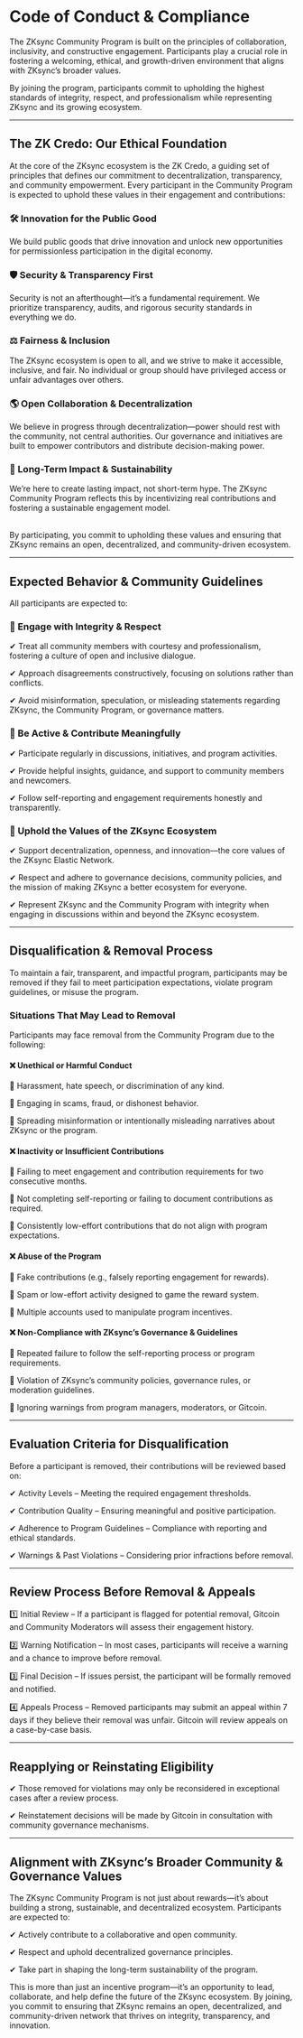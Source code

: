 # Code of Conduct & Compliance

The ZKsync Community Program is built on the principles of collaboration, inclusivity, and constructive engagement. Participants play a crucial role in fostering a welcoming, ethical, and growth-driven environment that aligns with ZKsync’s broader values.

By joining the program, participants commit to upholding the highest standards of integrity, respect, and professionalism while representing ZKsync and its growing ecosystem.

***

## The ZK Credo: Our Ethical Foundation

At the core of the ZKsync ecosystem is the ZK Credo, a guiding set of principles that defines our commitment to decentralization, transparency, and community empowerment. Every participant in the Community Program is expected to uphold these values in their engagement and contributions:

### 🛠 Innovation for the Public Good

We build public goods that drive innovation and unlock new opportunities for permissionless participation in the digital economy.

### 🛡 Security & Transparency First

Security is not an afterthought—it’s a fundamental requirement. We prioritize transparency, audits, and rigorous security standards in everything we do.

### ⚖ Fairness & Inclusion

The ZKsync ecosystem is open to all, and we strive to make it accessible, inclusive, and fair. No individual or group should have privileged access or unfair advantages over others.

### 🌎 Open Collaboration & Decentralization

We believe in progress through decentralization—power should rest with the community, not central authorities. Our governance and initiatives are built to empower contributors and distribute decision-making power.

### 🚀 Long-Term Impact & Sustainability

We’re here to create lasting impact, not short-term hype. The ZKsync Community Program reflects this by incentivizing real contributions and fostering a sustainable engagement model.

\
By participating, you commit to upholding these values and ensuring that ZKsync remains an open, decentralized, and community-driven ecosystem.

***

## Expected Behavior & Community Guidelines

All participants are expected to:

### 🔹 Engage with Integrity & Respect

✔ Treat all community members with courtesy and professionalism, fostering a culture of open and inclusive dialogue.

✔ Approach disagreements constructively, focusing on solutions rather than conflicts.

✔ Avoid misinformation, speculation, or misleading statements regarding ZKsync, the Community Program, or governance matters.

### 🔹 Be Active & Contribute Meaningfully

✔ Participate regularly in discussions, initiatives, and program activities.

✔ Provide helpful insights, guidance, and support to community members and newcomers.

✔ Follow self-reporting and engagement requirements honestly and transparently.

### 🔹 Uphold the Values of the ZKsync Ecosystem

✔ Support decentralization, openness, and innovation—the core values of the ZKsync Elastic Network.

✔ Respect and adhere to governance decisions, community policies, and the mission of making ZKsync a better ecosystem for everyone.

✔ Represent ZKsync and the Community Program with integrity when engaging in discussions within and beyond the ZKsync ecosystem.

***

## Disqualification & Removal Process

To maintain a fair, transparent, and impactful program, participants may be removed if they fail to meet participation expectations, violate program guidelines, or misuse the program.

### Situations That May Lead to Removal

Participants may face removal from the Community Program due to the following:

#### ❌ Unethical or Harmful Conduct

🚫 Harassment, hate speech, or discrimination of any kind.

🚫 Engaging in scams, fraud, or dishonest behavior.

🚫 Spreading misinformation or intentionally misleading narratives about ZKsync or the program.

#### ❌ Inactivity or Insufficient Contributions

🚫 Failing to meet engagement and contribution requirements for two consecutive months.

🚫 Not completing self-reporting or failing to document contributions as required.

🚫 Consistently low-effort contributions that do not align with program expectations.

#### ❌ Abuse of the Program

🚫 Fake contributions (e.g., falsely reporting engagement for rewards).

🚫 Spam or low-effort activity designed to game the reward system.

🚫 Multiple accounts used to manipulate program incentives.

#### ❌ Non-Compliance with ZKsync’s Governance & Guidelines

🚫 Repeated failure to follow the self-reporting process or program requirements.

🚫 Violation of ZKsync’s community policies, governance rules, or moderation guidelines.

🚫 Ignoring warnings from program managers, moderators, or Gitcoin.

***

## Evaluation Criteria for Disqualification

Before a participant is removed, their contributions will be reviewed based on:

✔ Activity Levels – Meeting the required engagement thresholds.

✔ Contribution Quality – Ensuring meaningful and positive participation.

✔ Adherence to Program Guidelines – Compliance with reporting and ethical standards.

✔ Warnings & Past Violations – Considering prior infractions before removal.

***

## Review Process Before Removal & Appeals

1️⃣ Initial Review – If a participant is flagged for potential removal, Gitcoin and Community Moderators will assess their engagement history.

2️⃣ Warning Notification – In most cases, participants will receive a warning and a chance to improve before removal.

3️⃣ Final Decision – If issues persist, the participant will be formally removed and notified.

4️⃣ Appeals Process – Removed participants may submit an appeal within 7 days if they believe their removal was unfair. Gitcoin will review appeals on a case-by-case basis.

***

## Reapplying or Reinstating Eligibility

✔ Those removed for violations may only be reconsidered in exceptional cases after a review process.

✔ Reinstatement decisions will be made by Gitcoin in consultation with community governance mechanisms.

***

## Alignment with ZKsync’s Broader Community & Governance Values

The ZKsync Community Program is not just about rewards—it’s about building a strong, sustainable, and decentralized ecosystem. Participants are expected to:

✔ Actively contribute to a collaborative and open community.

✔ Respect and uphold decentralized governance principles.

✔ Take part in shaping the long-term sustainability of the program.

This is more than just an incentive program—it’s an opportunity to lead, collaborate, and help define the future of the ZKsync ecosystem. By joining, you commit to ensuring that ZKsync remains an open, decentralized, and community-driven network that thrives on integrity, transparency, and innovation.
